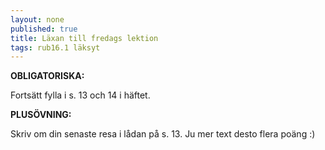```yaml
---
layout: none
published: true
title: Läxan till fredags lektion
tags: rub16.1 läksyt
---
```

**OBLIGATORISKA:**

Fortsätt fylla i s. 13 och 14 i häftet.

**PLUSÖVNING:**

Skriv om din senaste resa i lådan på s. 13. Ju mer text desto flera poäng :)